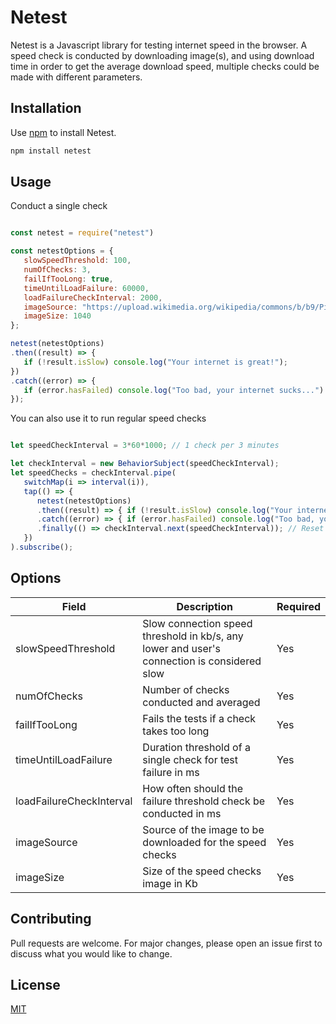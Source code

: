 # Netest

Netest is a Javascript library for testing internet speed in the browser.
A speed check is conducted by downloading image(s), and using download time in order to get the average download speed,
multiple checks could be made with different parameters.

## Installation

Use [npm](https://www.npmjs.com/package/netest) to install Netest.

```bash
npm install netest
```


## Usage

Conduct a single check

```javascript

const netest = require("netest")

const netestOptions = {
   slowSpeedThreshold: 100,
   numOfChecks: 3,
   failIfTooLong: true,
   timeUntilLoadFailure: 60000,
   loadFailureCheckInterval: 2000,
   imageSource: "https://upload.wikimedia.org/wikipedia/commons/b/b9/Pizigani_1367_Chart_1MB.jpg",
   imageSize: 1040
};

netest(netestOptions)
.then((result) => {
   if (!result.isSlow) console.log("Your internet is great!");
})
.catch((error) => {
   if (error.hasFailed) console.log("Too bad, your internet sucks...")
});

```


You can also use it to run regular speed checks

```javascript

let speedCheckInterval = 3*60*1000; // 1 check per 3 minutes

let checkInterval = new BehaviorSubject(speedCheckInterval);
let speedChecks = checkInterval.pipe(
   switchMap(i => interval(i)),
   tap(() => {
      netest(netestOptions)
      .then((result) => { if (!result.isSlow) console.log("Your internet is great!") })
      .catch((error) => { if (error.hasFailed) console.log("Too bad, your internet sucks...") })
      .finally(() => checkInterval.next(speedCheckInterval)); // Reset the timer at end
   })
).subscribe();

```


## Options
| Field                    | Description                                                                                 | Required |
|--------------------------|---------------------------------------------------------------------------------------------|----------|
| slowSpeedThreshold       | Slow connection speed threshold in kb/s, any lower and user's connection is considered slow | Yes      |
| numOfChecks              | Number of checks conducted and averaged                                                     | Yes      |
| failIfTooLong            | Fails the tests if a check takes too long                                                   | Yes      |
| timeUntilLoadFailure     | Duration threshold of a single check for test failure in ms                                 | Yes      |
| loadFailureCheckInterval | How often should the failure threshold check be conducted in ms                             | Yes      |
| imageSource              | Source of the image to be downloaded for the speed checks                                   | Yes      |
| imageSize                | Size of the speed checks image in Kb                                                        | Yes      |


## Contributing
Pull requests are welcome. For major changes, please open an issue first to discuss what you would like to change.


## License
[MIT](https://choosealicense.com/licenses/mit/)
